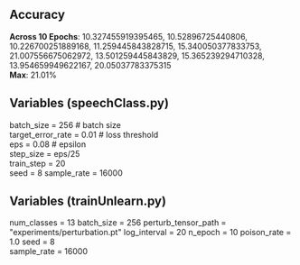 ## Accuracy ##
**Across 10 Epochs**: 10.327455919395465, 10.52896725440806, 10.226700251889168, 11.259445843828715, 15.340050377833753, 21.007556675062972, 13.501259445843829, 15.365239294710328, 13.954659949622167, 20.05037783375315  
**Max**: 21.01%  

## Variables (speechClass.py) ##
batch_size = 256            # batch size   
target_error_rate = 0.01    # loss threshold   
eps = 0.08                  # epsilon   
step_size = eps/25          
train_step = 20             
seed = 8
sample_rate = 16000

## Variables (trainUnlearn.py) ##
num_classes = 13 
batch_size = 256
perturb_tensor_path = "experiments/perturbation.pt"
log_interval = 20
n_epoch = 10
poison_rate = 1.0
seed = 8   
sample_rate = 16000
